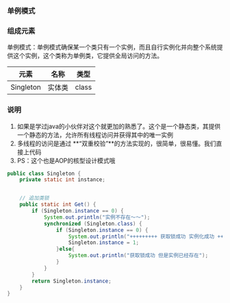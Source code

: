 ### 单例模式

### 组成元素

单例模式：单例模式确保某一个类只有一个实例，而且自行实例化并向整个系统提供这个实例，这个类称为单例类，它提供全局访问的方法。

| 元素               | 名称    | 类型    |
|------------------|-------|-------|
| Singleton        | 实体类   | class |


### 说明

1. 如果是学过java的小伙伴对这个就更加的熟悉了。这个是一个静态类，其提供一个静态的方法，允许所有线程访问并获得其中的唯一实例
2. 多线程的访问是通过 **“双重校验”**的方法实现的，很简单，很易懂。我们直接上代码
3. PS：这个也是AOP的核型设计模式哦

```java
public class Singleton {
    private static int instance;


    // 追加类锁
    public static int Get() {
        if (Singleton.instance == 0) {
            System.out.println("实例不存在～～");
            synchronized (Singleton.class) {
                if (Singleton.instance == 0) {
                    System.out.println("+++++++++ 获取锁成功 实例化成功 +++++++++");
                    Singleton.instance = 1;
                }else{
                    System.out.println("获取锁成功 但是实例已经存在");
                }
            }
        }
        return Singleton.instance;
    }
}


```